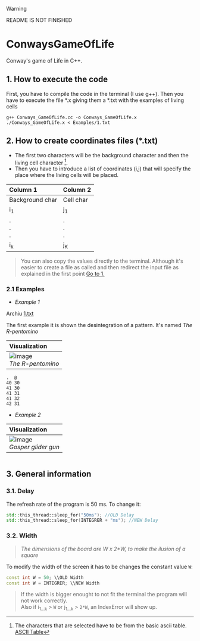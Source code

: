 > [!WARNING]
> README IS NOT FINISHED
# ConwaysGameOfLife
Conway's game of Life in C++.

## 1. How to execute the code

First, you have to compile the code in the terminal (I use g++). Then you have to execute the file *.x giving them a *.txt with the examples of living cells

```Shell
g++ Conways_GameOfLife.cc -o Conways_GameOfLife.x
./Conways_GameOfLife.x < Examples/1.txt
```
## 2. How to create coordinates files (*.txt)

- The first two characters will be the background character and then the living cell character [^footnote].
- Then you have to introduce a list of coordinates (i,j) that will specify the place where the living cells will be placed.
  
| Column 1        | Column 2      |
| :-------------  | :-------------|
| Background char | Cell char     |
| i<sub>1</sub>   | j<sub>1</sub> |
| .<br/>.<br/>.   | .<br/>.<br/>. |
| i<sub>k</sub>   | j<sub>K</sub> |


> You can also copy the values ​​directly to the terminal. Although it's easier to create a file as called and then redirect the input file as explained in the first point [Go to 1.](#1-How-to-execute-the-code)

### 2.1 Examples

+ _Example 1_

Archiu [1.txt](Exemples/1.txt)

The first example it is shown the desintegration of a pattern. It's named _The R-pentomino_

| Visualization  |
| :------------- |
|![image](https://github.com/jaume27/ConwaysGameOfLife/assets/149974083/dd618320-c0a6-42a3-8343-e6077b8ec723)<br/> *The R-pentomino*|                                            

```
.  @
40 30
41 30
41 31
41 32
42 31
```
+ _Example 2_                                                                                                             

| Visualization  |
| :------------- |
|![image](https://upload.wikimedia.org/wikipedia/commons/e/e0/Game_of_life_glider_gun.svg)<br/> *Gosper glider gun*|

```

```

                                                                                            
                                                                                                                
                                                                                                          

## 3. General information

### 3.1. Delay

The refresh rate of the program is 50 ms. To change it:
```C++
std::this_thread::sleep_for("50ms"); //OLD Delay
std::this_thread::sleep_for(INTEGRER + "ms"); //NEW Delay
```

### 3.2. Width
 > _The dimensions of the board are W x 2*W, to make the ilusion of a square_

To modify the width of the screen it has to be changes the constant value ```W```:

```C++
const int W = 50; \\OLD Width
const int W = INTEGRER; \\NEW Width
```
> If the width is bigger enought to not fit the terminal the program will not work correctly.
> <br/>Also if i<sub>1...k</sub> > ```W``` or j<sub>1...k</sub> > ```2*W```, an IndexError will show up.




[^footnote]: The characters that are selected have to be from the basic ascii table. [ASCII Table](https://ca.wikipedia.org/wiki/ASCII)
